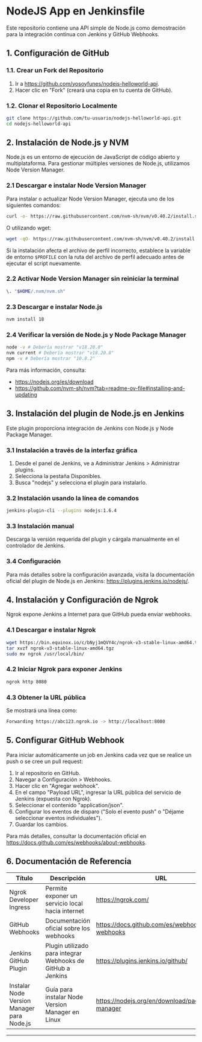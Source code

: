 # NodeJS App en Jenkinsfile

Este repositorio contiene una API simple de Node.js como demostración para la integración continua con Jenkins y GitHub Webhooks.

## 1. Configuración de GitHub

### 1.1. Crear un Fork del Repositorio
1. Ir a https://github.com/yosoyfunes/nodejs-helloworld-api.
2. Hacer clic en "Fork" (creará una copia en tu cuenta de GitHub).

### 1.2. Clonar el Repositorio Localmente
```sh
git clone https://github.com/tu-usuario/nodejs-helloworld-api.git
cd nodejs-helloworld-api
```

## 2. Instalación de Node.js y NVM

Node.js es un entorno de ejecución de JavaScript de código abierto y multiplataforma. Para gestionar múltiples versiones de Node.js, utilizamos Node Version Manager.

### 2.1 Descargar e instalar Node Version Manager
Para instalar o actualizar Node Version Manager, ejecuta uno de los siguientes comandos:

```sh
curl -o- https://raw.githubusercontent.com/nvm-sh/nvm/v0.40.2/install.sh | bash
```
O utilizando wget:
```sh
wget -qO- https://raw.githubusercontent.com/nvm-sh/nvm/v0.40.2/install.sh | bash
```

Si la instalación afecta el archivo de perfil incorrecto, establece la variable de entorno `$PROFILE` con la ruta del archivo de perfil adecuado antes de ejecutar el script nuevamente.

### 2.2 Activar Node Version Manager sin reiniciar la terminal
```sh
\. "$HOME/.nvm/nvm.sh"
```

### 2.3 Descargar e instalar Node.js
```sh
nvm install 18
```

### 2.4 Verificar la versión de Node.js y Node Package Manager
```sh
node -v # Debería mostrar "v18.20.8"
nvm current # Debería mostrar "v18.20.8"
npm -v # Debería mostrar "10.8.2"
```
Para más información, consulta:
- https://nodejs.org/es/download
- https://github.com/nvm-sh/nvm?tab=readme-ov-file#installing-and-updating

## 3. Instalación del plugin de Node.js en Jenkins

Este plugin proporciona integración de Jenkins con Node.js y Node Package Manager.

### 3.1 Instalación a través de la interfaz gráfica
1. Desde el panel de Jenkins, ve a Administrar Jenkins > Administrar plugins.
2. Selecciona la pestaña Disponibles.
3. Busca "nodejs" y selecciona el plugin para instalarlo.

### 3.2 Instalación usando la línea de comandos
```sh
jenkins-plugin-cli --plugins nodejs:1.6.4
```

### 3.3 Instalación manual
Descarga la versión requerida del plugin y cárgala manualmente en el controlador de Jenkins.

### 3.4 Configuración
Para más detalles sobre la configuración avanzada, visita la documentación oficial del plugin de Node.js en Jenkins: https://plugins.jenkins.io/nodejs/.

## 4. Instalación y Configuración de Ngrok

Ngrok expone Jenkins a Internet para que GitHub pueda enviar webhooks.

### 4.1 Descargar e instalar Ngrok
```sh
wget https://bin.equinox.io/c/bNyj1mQVY4c/ngrok-v3-stable-linux-amd64.tgz
tar xvzf ngrok-v3-stable-linux-amd64.tgz
sudo mv ngrok /usr/local/bin/
```

### 4.2 Iniciar Ngrok para exponer Jenkins
```sh
ngrok http 8080
```

### 4.3 Obtener la URL pública
Se mostrará una línea como:
```sh
Forwarding https://abc123.ngrok.io -> http://localhost:8080
```

## 5. Configurar GitHub Webhook
Para iniciar automáticamente un job en Jenkins cada vez que se realice un push o se cree un pull request:
1. Ir al repositorio en GitHub.
2. Navegar a Configuración > Webhooks.
3. Hacer clic en "Agregar webhook".
4. En el campo "Payload URL", ingresar la URL pública del servicio de Jenkins (expuesta con Ngrok).
5. Seleccionar el contenido "application/json".
6. Configurar los eventos de disparo ("Solo el evento push" o "Déjame seleccionar eventos individuales").
7. Guardar los cambios.

Para más detalles, consultar la documentación oficial en https://docs.github.com/es/webhooks/about-webhooks.

## 6. Documentación de Referencia
| Título | Descripción | URL |
|--------|-------------|-----|
| Ngrok Developer Ingress | Permite exponer un servicio local hacia internet | https://ngrok.com/ |
| GitHub Webhooks | Documentación oficial sobre los webhooks | https://docs.github.com/es/webhooks/about-webhooks |
| Jenkins GitHub Plugin | Plugin utilizado para integrar Webhooks de GitHub a Jenkins | https://plugins.jenkins.io/github/ |
| Instalar Node Version Manager para Node.js | Guía para instalar Node Version Manager en Linux | https://nodejs.org/en/download/package-manager |

---
